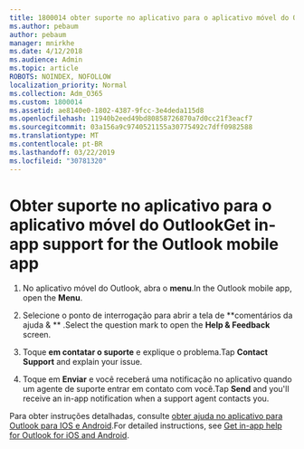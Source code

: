 ```yaml
---
title: 1800014 obter suporte no aplicativo para o aplicativo móvel do Outlook
ms.author: pebaum
author: pebaum
manager: mnirkhe
ms.date: 4/12/2018
ms.audience: Admin
ms.topic: article
ROBOTS: NOINDEX, NOFOLLOW
localization_priority: Normal
ms.collection: Adm_O365
ms.custom: 1800014
ms.assetid: ae8140e0-1802-4387-9fcc-3e4deda115d8
ms.openlocfilehash: 11940b2eed49bd80858726870a7d0cc21f3eacf7
ms.sourcegitcommit: 03a156a9c9740521155a30775492c7dff0982588
ms.translationtype: MT
ms.contentlocale: pt-BR
ms.lasthandoff: 03/22/2019
ms.locfileid: "30781320"
---
```

# <a name="get-in-app-support-for-the-outlook-mobile-app"></a><span data-ttu-id="c2826-102">Obter suporte no aplicativo para o aplicativo móvel do Outlook</span><span class="sxs-lookup"><span data-stu-id="c2826-102">Get in-app support for the Outlook mobile app</span></span>

1. <span data-ttu-id="c2826-103">No aplicativo móvel do Outlook, abra o **menu**.</span><span class="sxs-lookup"><span data-stu-id="c2826-103">In the Outlook mobile app, open the **Menu**.</span></span>
    
2. <span data-ttu-id="c2826-104">Selecione o ponto de interrogação para abrir a tela de \*\*comentários da ajuda &amp; \*\* .</span><span class="sxs-lookup"><span data-stu-id="c2826-104">Select the question mark to open the **Help &amp; Feedback** screen.</span></span> 
    
3. <span data-ttu-id="c2826-105">Toque **em contatar o suporte** e explique o problema.</span><span class="sxs-lookup"><span data-stu-id="c2826-105">Tap **Contact Support** and explain your issue.</span></span> 
    
4. <span data-ttu-id="c2826-106">Toque em **Enviar** e você receberá uma notificação no aplicativo quando um agente de suporte entrar em contato com você.</span><span class="sxs-lookup"><span data-stu-id="c2826-106">Tap **Send** and you'll receive an in-app notification when a support agent contacts you.</span></span> 
    
<span data-ttu-id="c2826-107">Para obter instruções detalhadas, consulte [obter ajuda no aplicativo para Outlook para IOS e Android](https://support.office.com/article/218a22d1-9fa5-4889-b689-de1c63493243.aspx#ID0EAABAAA=Contact_Support).</span><span class="sxs-lookup"><span data-stu-id="c2826-107">For detailed instructions, see [Get in-app help for Outlook for iOS and Android](https://support.office.com/article/218a22d1-9fa5-4889-b689-de1c63493243.aspx#ID0EAABAAA=Contact_Support).</span></span>
